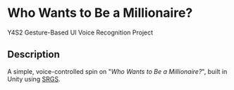 # Who Wants to Be a Millionaire?

Y4S2 Gesture-Based UI Voice Recognition Project

## Description

A simple, voice-controlled spin on "*Who Wants to Be a Millionaire?*", built in Unity using [SRGS](https://www.w3.org/TR/speech-grammar/).
